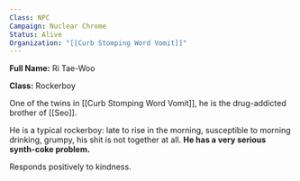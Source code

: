 ```yaml
---
Class: NPC
Campaign: Nuclear Chrome
Status: Alive
Organization: "[[Curb Stomping Word Vomit]]"
---
```

**Full Name:** Ri Tae-Woo

**Class:** Rockerboy

One of the twins in [[Curb Stomping Word Vomit]], he is the drug-addicted brother of [[Seo]]. 

He is a typical rockerboy: late to rise in the morning, susceptible to morning drinking, grumpy, his shit is not together at all. **He has a very serious synth-coke problem.**

Responds positively to kindness.